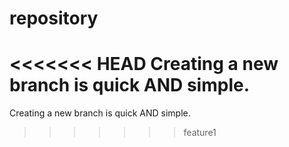 # repository
<<<<<<< HEAD
Creating a new branch is quick AND simple.
=======
Creating a new branch is quick AND simple.
>>>>>>> feature1
